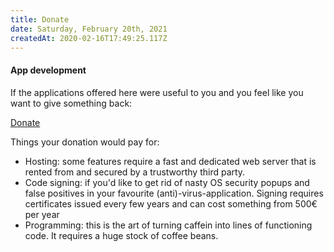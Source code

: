 ```yaml
---
title: Donate
date: Saturday, February 20th, 2021
createdAt: 2020-02-16T17:49:25.117Z
---
```


#### App development

If the applications offered here were useful to you and you feel like
you want to give something back:

[Donate](https://www.paypal.me/tappi287)

Things your donation would pay for:
- Hosting: some features require a fast and dedicated web server that 
  is rented from and secured by a trustworthy third party.
- Code signing: if you'd like to get rid of nasty OS security popups and false positives in
  your favourite (anti)-virus-application. Signing requires certificates issued every few years and can cost something from 500€ per year
- Programming: this is the art of turning caffein into lines of functioning code. It requires a huge stock of coffee beans.
